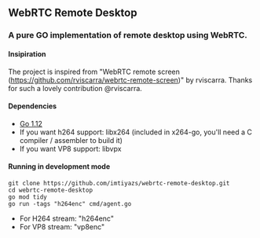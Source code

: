 ## WebRTC Remote Desktop

### A pure GO implementation of remote desktop using WebRTC. 

#### Insipiration

The project is inspired from "WebRTC remote screen (https://github.com/rviscarra/webrtc-remote-screen)" by rviscarra. Thanks for such a lovely contribution @rviscarra.

#### Dependencies

- [Go 1.12](https://golang.org/doc/install)
- If you want h264 support: libx264 (included in x264-go, you'll need a C compiler / assembler to build it)
- If you want VP8 support: libvpx

#### Running in development mode

```
git clone https://github.com/imtiyazs/webrtc-remote-desktop.git
cd webrtc-remote-desktop
go mod tidy
go run -tags "h264enc" cmd/agent.go
```

- For H264 stream: "h264enc"
- For VP8 stream: "vp8enc"
